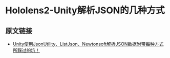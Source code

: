 # Hololens2-Unity解析JSON的几种方式

## 原文链接
* [Unity使用JsonUtility、ListJson、Newtonsoft解析JSON数据附带每种方式所踩过的坑！](https://blog.csdn.net/weixin_44446603/article/details/114674627)
